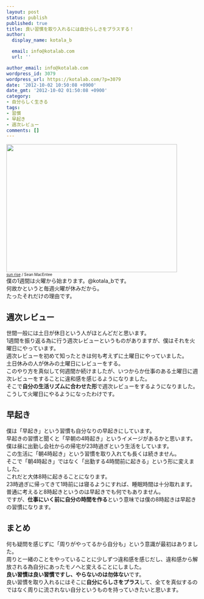 ```yaml
---
layout: post
status: publish
published: true
title: 良い習慣を取り入れるには自分らしさをプラスする！
author:
  display_name: kotala_b

  email: info@kotalab.com
  url: ''

author_email: info@kotalab.com
wordpress_id: 3079
wordpress_url: https://kotalab.com/?p=3079
date: '2012-10-02 10:50:08 +0900'
date_gmt: '2012-10-02 01:50:08 +0900'
category:
- 自分らしく生きる
tags:
- 習慣
- 早起き
- 週次レビュー
comments: []
---
```

<p><a href="https://kotalab.com/wp-content/uploads/project_120909.jpg"><img src="https://kotalab.com/wp-content/uploads/project_120909.jpg" alt="" title="project_120909" width="448" height="336" class="alignnone size-full wp-image-2654" /></a><br />
<span style="font-size:10px;"><a href="http://www.flickr.com/photos/smemon/5796748733/" target="_blank">sun rise</a> / Sean MacEntee</span><br />
僕の1週間は火曜から始まります。@kotala_bです。<br />
何故かというと毎週火曜が休みだから。<br />
たったそれだけの理由です。<br />
<!--more--></p>
<h2>週次レビュー</h2>
<p>世間一般には土日が休日という人がほとんどだと思います。<br />
1週間を振り返る為に行う週次レビューというものがありますが、僕はそれを火曜日にやっています。<br />
週次レビューを初めて知ったときは何も考えずに土曜日にやっていました。<br />
土日休みの人が休みの土曜日にレビューをする。<br />
このやり方を真似して何週間か続けましたが、いつからか仕事のある土曜日に週次レビューをすることに違和感を感じるようになりました。<br />
そこで<strong>自分の生活リズムに合わせた形</strong>で週次レビューをするようになりました。<br />
こうして火曜日にやるようになったわけです。</p>
<h2>早起き</h2>
<p>僕は「早起き」という習慣も自分なりの早起きにしています。<br />
早起きの習慣と聞くと「早朝の4時起き」というイメージがあるかと思います。<br />
僕は昼に出勤し会社からの帰宅が23時過ぎという生活をしています。<br />
この生活に「朝4時起き」という習慣を取り入れても長くは続きません。<br />
そこで「朝4時起き」ではなく「出勤する4時間前に起きる」という形に変えました。<br />
これだと大体8時に起きることになります。<br />
23時過ぎに帰ってきて1時前には寝るようにすれば、睡眠時間は十分取れます。<br />
普通に考えると8時起きというのは早起きでも何でもありません。<br />
ですが、<strong>仕事にいく前に自分の時間を作る</strong>という意味では僕の8時起きは早起きの習慣になります。</p>
<h2>まとめ</h2>
<p>何も疑問を感じずに「周りがやってるから自分も」という意識が最初はありました。<br />
周りと一緒のことをやっていることに少しずつ違和感を感じだし、違和感から解放される為自分にあったモノへと変えることにしました。<br />
<strong>良い習慣は良い習慣ですし、やらないのは勿体ない</strong>です。<br />
良い習慣を取り入れるにはそこに<strong>自分にらしさをプラス</strong>して、全てを真似するのではなく周りに流されない自分というものを持っていきたいと思います。</p>
